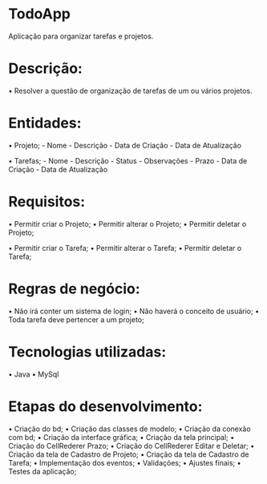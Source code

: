# TodoApp
Aplicação para organizar tarefas e projetos.

# Descrição: 
•	Resolver a questão de organização de tarefas de um ou vários projetos.


# Entidades:
•	Projeto;
    - Nome
    - Descrição
    - Data de Criação
    - Data de Atualização
    
    
•	Tarefas;
    - Nome
    - Descrição
    - Status
    - Observações
    - Prazo
    - Data de Criação
    - Data de Atualização
    
    
# Requisitos:
•	Permitir criar o Projeto;
•	Permitir alterar o Projeto;
•	Permitir deletar o Projeto;

•	Permitir criar o Tarefa;
•	Permitir alterar o Tarefa;
•	Permitir deletar o Tarefa;


# Regras de negócio:
•	Não irá conter um sistema de login;
•	Não haverá o conceito de usuário;
•	Toda tarefa deve pertencer a um projeto;


# Tecnologias utilizadas:
•	Java
•	MySql


# Etapas do desenvolvimento:
•	Criação do bd;
•	Criação das classes de modelo;
•	Criação da conexão com bd;
•	Criação da interface gráfica;
•	Criação da tela principal;
•	Criação do CellRederer Prazo;
•	Criação do CellRederer Editar e Deletar;
•	Criação da tela de Cadastro de Projeto;
•	Criação da tela de Cadastro de Tarefa;
•	Implementação dos eventos;
•	Validações;
•	Ajustes finais;
•	Testes da aplicação;

